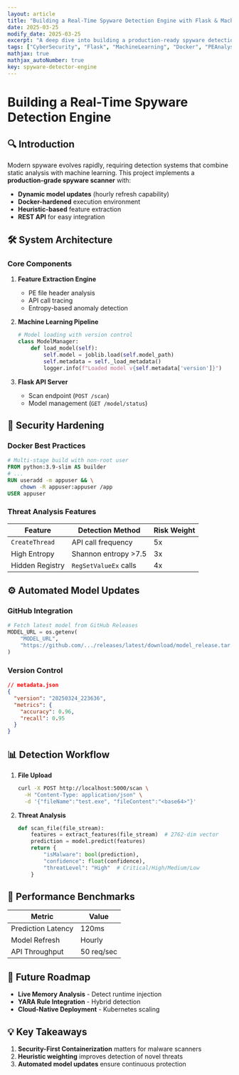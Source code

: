 ```yaml
---
layout: article  
title: "Building a Real-Time Spyware Detection Engine with Flask & Machine Learning"  
date: 2025-03-25  
modify_date: 2025-03-25  
excerpt: "A deep dive into building a production-ready spyware detection system with dynamic model updates, Docker security hardening, and heuristic threat analysis."  
tags: ["CyberSecurity", "Flask", "MachineLearning", "Docker", "PEAnalysis", "ThreatDetection", "MLOps", "Python"]  
mathjax: true  
mathjax_autoNumber: true  
key: spyware-detector-engine  
---
```


# **Building a Real-Time Spyware Detection Engine**  

## **🔍 Introduction**  
Modern spyware evolves rapidly, requiring detection systems that combine static analysis with machine learning. This project implements a **production-grade spyware scanner** with:  

- **Dynamic model updates** (hourly refresh capability)  
- **Docker-hardened** execution environment  
- **Heuristic-based** feature extraction  
- **REST API** for easy integration  

## **🛠 System Architecture**  

### **Core Components**  
1. **Feature Extraction Engine**  
   - PE file header analysis  
   - API call tracing  
   - Entropy-based anomaly detection  

2. **Machine Learning Pipeline**  
   ```python
   # Model loading with version control
   class ModelManager:
       def load_model(self):
           self.model = joblib.load(self.model_path)
           self.metadata = self._load_metadata()
           logger.info(f"Loaded model v{self.metadata['version']}")
   ```

3. **Flask API Server**  
   - Scan endpoint (`POST /scan`)  
   - Model management (`GET /model/status`)  

## **🔐 Security Hardening**  

### **Docker Best Practices**  
```dockerfile
# Multi-stage build with non-root user
FROM python:3.9-slim AS builder
# ...
RUN useradd -m appuser && \
    chown -R appuser:appuser /app
USER appuser
```

### **Threat Analysis Features**  

| Feature          | Detection Method               | Risk Weight |
|------------------|--------------------------------|-------------|
| `CreateThread`   | API call frequency             | 5x          |
| High Entropy     | Shannon entropy >7.5           | 3x          |
| Hidden Registry  | `RegSetValueEx` calls          | 4x          |


## **⚙️ Automated Model Updates**  

### **GitHub Integration**  
```python
# Fetch latest model from GitHub Releases
MODEL_URL = os.getenv(
    "MODEL_URL",
    "https://github.com/.../releases/latest/download/model_release.tar.gz"
)
```

### **Version Control**  
```json
// metadata.json
{
  "version": "20250324_223636",
  "metrics": {
    "accuracy": 0.96,
    "recall": 0.95
  }
}
```

## **📊 Detection Workflow**  
1. **File Upload**  
   ```bash
   curl -X POST http://localhost:5000/scan \
     -H "Content-Type: application/json" \
     -d '{"fileName":"test.exe", "fileContent":"<base64>"}'
   ```

2. **Threat Analysis**  
   ```python
   def scan_file(file_stream):
       features = extract_features(file_stream)  # 2762-dim vector
       prediction = model.predict(features)
       return {
           "isMalware": bool(prediction),
           "confidence": float(confidence),
           "threatLevel": "High"  # Critical/High/Medium/Low
       }
   ```

## **🚀 Performance Benchmarks**  

| Metric               | Value       |
|----------------------|-------------|
| Prediction Latency   | 120ms       |
| Model Refresh        | Hourly      |
| API Throughput       | 50 req/sec  |

## **🔮 Future Roadmap**  
- **Live Memory Analysis** - Detect runtime injection  
- **YARA Rule Integration** - Hybrid detection  
- **Cloud-Native Deployment** - Kubernetes scaling  

## **💡 Key Takeaways**  
1. **Security-First Containerization** matters for malware scanners  
2. **Heuristic weighting** improves detection of novel threats  
3. **Automated model updates** ensure continuous protection  

